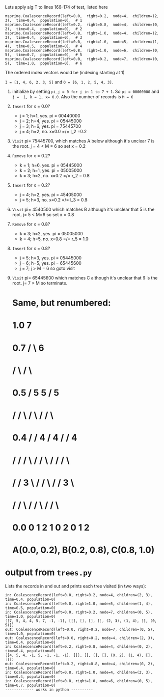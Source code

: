 Lets apply alg T to lines 166-174 of test, listed here


    msprime.CoalescenceRecord(left=0.0,  right=0.2,  node=4,  children=(2,  3),  time=0.4,  population=0),  # 1
    msprime.CoalescenceRecord(left=0.2,  right=0.8,  node=4,  children=(0,  2),  time=0.4,  population=0),  # 2
    msprime.CoalescenceRecord(left=0.8,  right=1.0,  node=4,  children=(2,  3),  time=0.4,  population=0),  # 3
    msprime.CoalescenceRecord(left=0.0,  right=1.0,  node=5,  children=(1,  4),  time=0.5,  population=0),  # 4
    msprime.CoalescenceRecord(left=0.8,  right=1.0,  node=6,  children=(0,  5),  time=0.7,  population=0),  # 5
    msprime.CoalescenceRecord(left=0.0,  right=0.2,  node=7,  children=(0,  5),  time=1.0,  population=0),  # 6

The ordered index vectors would be (indexing starting at 1)

`I = [1, 4, 6, 2, 3, 5]` and `O = [6, 1, 2, 5, 4, 3]`.

1.  initialize by setting `pi_j = 0 for j in 1 to 7 + 1`. So `pi = 00000000` and `j =  1, k = 1, x= 0.0`. Also the number of records is `M = 6`
2. `Insert` for x = 0.0?
    -   j = 1; h=1, yes. pi =  00440000
    -   j = 2; h=4, yes. pi =  05445000
    -   j = 3; h=6, yes. pi =  75445700
    -   j = 4; h=2, no. x=0.0 =/= l_2 =0.2
3. `Visit` pi= 75445700, which matches A below although it's unclear 7 is the root. j = 4 < M = 6 so set x = 0.2
4. `Remove` for x = 0.2?
    -   k = 1; h=6, yes. pi = 05445000
    -   k = 2; h=1, yes. pi = 05005000
    -   k = 3; h=2, no. x=0.2 =/= r_2 = 0.8
5. `Insert` for x = 0.2?
    -   j = 4; h=2, yes. pi = 45405000
    -   j = 5; h=3, no. x=0.2 =/= l_3 = 0.8
6. `Visit` pi= 4540500 which matches B although it's unclear that 5 is the root. j= 5 < M=6 so set x = 0.8
7. `Remove` for x = 0.8?
    -   k = 3; h=2, yes. pi = 05005000
    -   k = 4; h=5, no. x=0.8 =/= r_5 = 1.0
8. `Insert` for x = 0.8?
    -   j = 5; h=3, yes. pi = 05445000
    -   j = 6; h=5, yes. pi = 65445600
    -   j = 7; j > M = 6 so goto visit
9. `Visit` pi= 65445600 which matches C although it's unclear that 6 is the root. j= 7 > M so terminate.

    # Same, but renumbered:
    #
    # 1.0             7
    # 0.7            / \                                                                     6
    #               /   \                                                                   / \
    # 0.5          /     5                           5                                     /   5
    #             /     / \                         / \                                   /   / \
    # 0.4        /     /   4                       /   4                                 /   /   4
    #           /     /   / \                     /   / \                               /   /   / \
    #          /     /   3   \                   /   /   \                             /   /   3   \
    #         /     /         \                 /   /     \                           /   /         \
    # 0.0    0     1           2               1   0       2                         0   1           2
    #
    #          A(0.0, 0.2),                   B(0.2, 0.8),                             C(0.8, 1.0)


# output from `trees.py`

Lists the records in and out and prints each tree visited (in two ways):

    in: CoalescenceRecord(left=0.0, right=0.2, node=4, children=(2, 3), time=0.4, population=0)
    in: CoalescenceRecord(left=0.0, right=1.0, node=5, children=(1, 4), time=0.5, population=0)
    in: CoalescenceRecord(left=0.0, right=0.2, node=7, children=(0, 5), time=1.0, population=0)
    ([7, 5, 4, 4, 5, 7, -1, -1], [[], [], [], [], (2, 3), (1, 4), [], (0, 5)])
    out: CoalescenceRecord(left=0.0, right=0.2, node=7, children=(0, 5), time=1.0, population=0)
    out: CoalescenceRecord(left=0.0, right=0.2, node=4, children=(2, 3), time=0.4, population=0)
    in: CoalescenceRecord(left=0.2, right=0.8, node=4, children=(0, 2), time=0.4, population=0)
    ([4, 5, 4, -1, 5, -1, -1, -1], [[], [], [], [], (0, 2), (1, 4), [], []])
    out: CoalescenceRecord(left=0.2, right=0.8, node=4, children=(0, 2), time=0.4, population=0)
    in: CoalescenceRecord(left=0.8, right=1.0, node=4, children=(2, 3), time=0.4, population=0)
    in: CoalescenceRecord(left=0.8, right=1.0, node=6, children=(0, 5), time=0.7, population=0)
    ------------- works in python ----------
